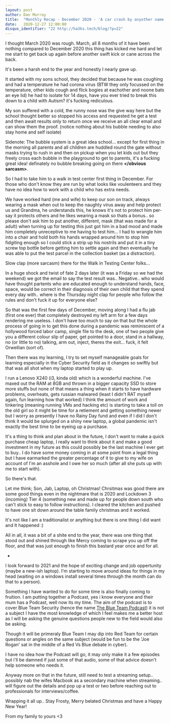 ```yaml
---
layout: post
author: Dan Murray
title:  "Monthly Recap - December 2020 - 'A car crash by anyother name...'"
date:   2020-12-27 12:00:00
disqus_identifier: "22 http://ha3ks.tech/blog/?p=22"
---
```


I thought March 2020 was rough. March, all 8 months of it have been nothing compared to December 2020 this thing has kicked me hard and let me start to get back up again before another swift kick or cane across the back.

It's been a harsh end to the year and honestly I nearly gave up.

It started with my sons school, they decided that because he was coughing and had a temperature he had corona virus (BTW they only focussed on the temperature, other kids cough and flick bogies at eachother and noone bats an eye lid) he had to isolate for 14 days, have you ever tried to break this down to a child with Autism? it's fucking rediculous.

<!--more-->

My son suffered with a cold, the runny nose was the give way here but the school thought better so stopped his access and requested he get a test and then await results only to return once we receive an all clear email and can show them the proof. (notice nothing about his bubble needing to also stay home and self isolate)

Sidenote: The bubble system is a great idea school... except for first thing in the morning all parents and all children are huddled round the gate without masks trying to rush in and then on pickup when you let kids out but they freely cross each bubble in the playground to get to parents, it's a fucking great idea! definately no bubble breaking going on there <b></obvious sarcasm></b>.

So I had to take him to a walk in test center first thing in December. For those who don't know they are run by what looks like voulenteers and they have no idea how to work with a child who has extra needs.

We have worked hard (me and wife) to keep our son on track, always wearing a mask when out to keep the naughty virus away and help protect us and Grandma, he understands this, he knows it's not to protect him per-say it protects others and he likes wearing a mask so thats a bonus.. so please don't ask him to put another, different, mask (that was made for a adult) when turning up for testing this just got him in a bad mood and made him completely unreceptive to me having to test him... I had to wrangle him into a chair and hold both his hands wrapped around him to stop him fidgiting enough so I could stick a strip up his nostrils and put it in a tiny screw top bottle before getting him to settle again and then eventually he was able to put the test parcel in the collection basket (as a distraction).

Slow clap (more sarcasm) there for the Walk in Testing Center folks...

In a huge shock and twist of fate 2 days later (it was a Friday so we had the weekend) we got the email to say the test result was.. Negative.. who would have thought partents who are educated enough to understand hands, face, space, would be correct in their diagnosis of their own child that they spend every day with.. where is the Thursday night clap for people who follow the rules and don't fuck it up for everyone else?

So that was the first few days of December, moving along I had a flu jab (first one ever) that completely destroyed my left arm for a few days rendering me useless. I don't have too much to say on that but the whole process of going in to get this done during a pandemic was reminiscent of a hollywood forced labor camp, single file to the desk, one of two people give you a different colour slip of paper, get pointed to a door, stand in a hallway, no (or little to no) talking, arm out, inject, theres the exit... fuck, it felt Orwellian (sort of).

Then there was my learning, I try to set myself manageable goals for learning especially in the Cyber Security field as it changes so swiftly but that was all shot when my laptop started to play up.

I run a Lenovo X240 (i3, kinda old) which is a wonderful machine. I've maxed out the RAM at 8GB and thrown in a bigger capacity SSD to store more stuffs but none of that means a thing when it starts to have hardware problems, overheats, gets russian malwared (least I didn't RAT myself again, fun learning how that worked) I think the amount of work and tinkering (meaning running VMs and hacking etc) is starting to take a toll on the old girl so it might be time for a retiement and getting something newer but I worry as presently I have no Rainy Day fund and even if I did I don't think it would be splurged on a shiny new laptop, a global pandemic isn't exactly the best time to be eyeing up a purchase. 

It's a thing to think and plan about in the future, I don't want to make a quick purchase cheap laptop, I really want to think about it and make a good investment in my future as this could possibly be the last machine I ever get to buy.. I do have some money coming in at some point from a legal thing but I have earmarked the greater percentage of it to give to my wife on account of I'm an asshole and I owe her so much (after all she puts up with me to start with).

So there's that.

Let me think; Son, Jab, Laptop, oh Christmas! Chrsitmas was good there are some good things even in the nightmare that is 2020 and Lockdown 3 (incoming) Tier 4 (something new and made up for people down south who can't stick to easy to follow instructions). I cleared the kitchen and pushed to have one sit down around the table family christmas and it worked.

It's not like I am a traditionalist or anything but there is one thing I did want and It happened :)

All in all, it was a bit of a shite end to the year, there was one thing that stood out and shined through like Mercy coming to scrape you up off the floor, and that was just enough to finish this bastard year once and for all.

-

I look forward to 2021 and the hope of exciting change and job oppertunity (maybe a new-ish laptop). I'm starting to move around ideas for things in my head (waiting on a windows install several times through the month can do that to a person). 

Something I have wanted to do for some time is also finally coming to fruition. I am putting together a Podcast, yes i know everyone and their mum has a Podcast, well now its my time. The aim of the podcast is to cover Blue Team Security (hence the name [The Blue Team Podcast](https://twitter.com/BlueTeamPodcast)) it is not a subject I have the most knowledge of which I feel makes me a better host as I will be asking the genuine questions people new to the field would also be asking.

Though it will be primeraly Blue Team I may dip into Red Team for certain questions or angles on the same subject (would be fun to be the 'Joe Rogan' sat in the middle of a Red Vs Blue debate in cyber).

I have no idea how the Podcast will go, it may only make it a few episodes but i'll be damned if just some of that audio, some of that advice doesn't help someone who needs it.

Anyway more on that in the future, still need to test a streaming setup.. possibly nab the wifes Macbook as a secondary machine when streaming.. will figure out the details and pop up a test or two before reaching out to professionals for interviews/coffee.

Wrapping it all up.. Stay Frosty, Merry belated Christmas and have a Happy New Year!

From my family to yours <3